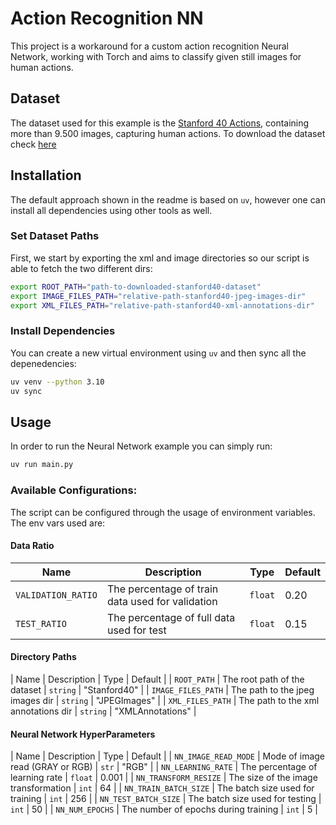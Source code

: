 # Action Recognition NN

This project is a workaround for a custom action recognition Neural Network, working with Torch and aims to classify given still images for human actions.

## Dataset

The dataset used for this example is the [Stanford 40 Actions](http://vision.stanford.edu/Datasets/40actions.html), containing more than 9.500 images, capturing human actions. To download the dataset check [here](http://vision.stanford.edu/Datasets/Stanford40.zip)

## Installation

The default approach shown in the readme is based on `uv`, however one can install all dependencies using other tools as well.

### Set Dataset Paths

First, we start by exporting the xml and image directories so our script is able to fetch the two different dirs:

```bash
export ROOT_PATH="path-to-downloaded-stanford40-dataset"
export IMAGE_FILES_PATH="relative-path-stanford40-jpeg-images-dir"
export XML_FILES_PATH="relative-path-stanford40-xml-annotations-dir"
```

### Install Dependencies

You can create a new virtual environment using `uv` and then sync all the depenedencies:

```bash
uv venv --python 3.10
uv sync
```

## Usage

In order to run the Neural Network example you can simply run:

```bash
uv run main.py
```

### Available Configurations:

The script can be configured through the usage of environment variables. The env vars used are:

#### Data Ratio

| Name               | Description                                      | Type    | Default |
| ------------------ | ------------------------------------------------ | ------- | ------- |
| `VALIDATION_RATIO` | The percentage of train data used for validation | `float` | 0.20    |
| `TEST_RATIO`       | The percentage of full data used for test        | `float` | 0.15    |

#### Directory Paths

| Name | Description | Type | Default |
| `ROOT_PATH` | The root path of the dataset | `string` | "Stanford40" |
| `IMAGE_FILES_PATH` | The path to the jpeg images dir | `string` | "JPEGImages" |
| `XML_FILES_PATH` | The path to the xml annotations dir | `string` | "XMLAnnotations" |

#### Neural Network HyperParameters

| Name | Description | Type | Default |
| `NN_IMAGE_READ_MODE` | Mode of image read (GRAY or RGB) | `str` | "RGB" |
| `NN_LEARNING_RATE` | The percentage of learning rate | `float` | 0.001 |
| `NN_TRANSFORM_RESIZE` | The size of the image transformation | `int` | 64 |
| `NN_TRAIN_BATCH_SIZE` | The batch size used for training | `int` | 256 |
| `NN_TEST_BATCH_SIZE` | The batch size used for testing | `int` | 50 |
| `NN_NUM_EPOCHS` | The number of epochs during training | `int` | 5 |
